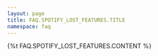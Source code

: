 ```yaml
---
layout: page
title: FAQ.SPOTIFY_LOST_FEATURES.TITLE
namespace: faq
---
```

{%t FAQ.SPOTIFY_LOST_FEATURES.CONTENT %}